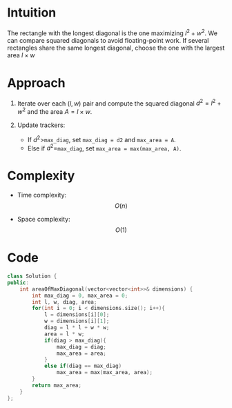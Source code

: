 # Intuition
<!-- Describe your first thoughts on how to solve this problem. -->
The rectangle with the longest diagonal is the one maximizing $l^2 + w^2$. We can compare squared diagonals to avoid floating-point work. If several rectangles share the same longest diagonal, choose the one with the largest area $l \times w$
# Approach
<!-- Describe your approach to solving the problem. -->
1. Iterate over each $(l, w)$ pair and compute the squared diagonal $d^2 = l^2 + w^2$ and the area $A = l \times w$.

2. Update trackers:
   - If $d^2 >$`max_diag`, set `max_diag = d2` and `max_area = A`.
   - Else if $d^2 =$`max_diag`, set `max_area = max(max_area, A)`.



# Complexity
- Time complexity: $$O(n)$$
<!-- Add your time complexity here, e.g. $$O(n)$$ -->

- Space complexity: $$O(1)$$
<!-- Add your space complexity here, e.g. $$O(n)$$ -->

# Code
```cpp []
class Solution {
public:
    int areaOfMaxDiagonal(vector<vector<int>>& dimensions) {
        int max_diag = 0, max_area = 0;
        int l, w, diag, area;
        for(int i = 0; i < dimensions.size(); i++){
            l = dimensions[i][0];
            w = dimensions[i][1];
            diag = l * l + w * w;
            area = l * w;
            if(diag > max_diag){
                max_diag = diag;
                max_area = area;
            }
            else if(diag == max_diag) 
                max_area = max(max_area, area);
        }
        return max_area; 
    }
};
```
